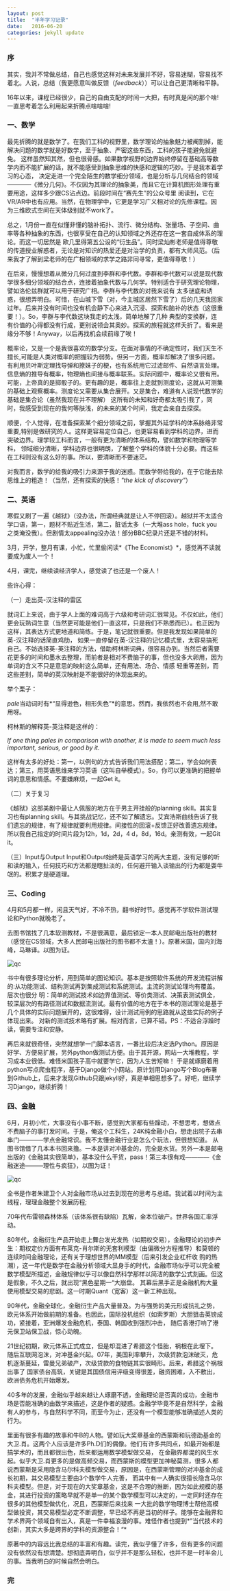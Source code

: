 ```yaml
---
layout: post
title:  "半年学习记录"
date:   2016-06-20
categories: jekyll update
---
```

### **序**　　
其实，我并不常做总结，自己也感觉这样对未来发展并不好，容易迷糊，容易找不着北。人说，总结（我更愿意叫做反馈（*feedback*））可以让自己更清晰和平静。

16年以来，课程已经很少，自己的自由支配的时间一大把，有时真是闲的那个啥!一直思考着怎么利用起来折腾点啥啥啥!

### **一、数学**　
最先折腾的就是数学了。在我们工科的视野里，数学理论的抽象魅力被阉割掉，能解决问题的数学就是好数学，至于抽象、严密这些东西，工科的孩子能避免就避免。
这样虽然知其然，但也很骨感。如果数学视野的边界始终停留在基础高等数学内而不能扩展的话，就不能感受到抽象思维的快感和逻辑的巧妙。于是我本着学习的心态，
决定走进一个完全陌生的数学细分领域，也是分析与几何结合的领域————《微分几何》。不仅因为其理论的抽象美，而且它在计算机图形处理有重要用途，这样多少跟CS沾点边。前段时间在“赛先生”的公众号里
阅读到，它在VR/AR中也有应用。当然，在物理学中，它更是学习广义相对论的先修课程。因为三维欧式空间在天体级别就不work了。

总之，1月份一直在似懂非懂的脑补拓扑、流行、微分结构、张量场、子空间、曲率等各种抽象的东西，也很享受在自己的认知领域之外还存在这一套自成体系的理论。而这一切居然是
欧几里得第五公设的“衍生品”。同时梁灿彬老师是值得尊敬的传道授业解惑者，无论是对知识的热爱还是对治学的负责，都有大师风范。（后来我才了解到梁老师的在广相领域的求学之路非同寻常，更值得尊敬！）

在后来，慢慢想着从微分几何过度到李群和李代数。李群和李代数可以说是现代数学很多细分领域的结合点，连接着抽象代数与几何学。特别适合于研究理论物理，譬如洛伦兹群就可以用于研究广相。李群与李代数的对我来说有
太多谜底和诱惑，很想弄明白。可惜，在山城下雪（对，今主城区居然下雪了）后的几天我回家过年。后来并没有时间也没有机会静下心来进入沉浸、探索和脑补的状态（这很重要！）。So，李群与李代数这块我走的太浅，简单地解了几种
典型的变换群，连有价值的心得都没有行成，更别说领会其奥妙。探索的旅程就这样夭折了。看来是缘分不够！Anyway，以后再找机会续前缘了唉！

概率论，又是一个是我很喜欢的数学分支。在面对事情的不确定性时，我们天生不擅长,可能是人类对概率的把握较为弱势。但另一方面，概率却解决了很多问题。有利用贝叶斯定理找导弹和撩妹子的梗，也有系统用它过滤邮件、自然语言处理。
信息熵的推导有概率，物理熵也间接与概率联系。实际问题中，概率论又很有用。可能，上帝真的是掷骰子的。更有趣的是，概率往上走就到测度论，这就从可测集的基础上观察概率。测度论又需要从集合展开。又是集合，难道有人说现代数学的基础是集合论（虽然我现在并不理解）
这所有的未知和好奇都太吸引我了，同时，我感受到现在的我何等肤浅，的未来的某个时间，我定会亲自去探探。

顺便，个人觉得，在准备探索某个细分领域之前，掌握其外延学科的体系脉络非常重要,特别是做研究的人。这样更容易定位自己，也更容易看到学科的边界，进而突破边界。理学较工科而言，一般有更为清晰的体系结构，譬如数学和物理等学科，
领域细分清晰，学科边界也很明朗，了解整个学科的体貌十分必要。而这些在工科则没有这么好的事。所以，要清晰而不要迷茫。

对我而言，数学的给我的吸引力来源于我的迷惑。而数学带给我的，在于它能去除思维上的粗造！（当然，还有探索的快感！*"the kick of discovery"*）

### **二、英语**
寒假又刷了一遍《越狱》（没办法，所谓经典就是让人不停回滚）。越狱并不太适合学口语，第一，题材不贴近生活，第二，脏话太多（一大堆ass hole，fuck you之类淹没我）。但剧情太appealing没办法！部分BBC纪录片还是不错的材料。

3月，开学，整月有课，小忙，忙里偷闲读*《The Economist》*，感觉再不读就要成为废人一个！

4月，课完，继续读经济学人，感觉读了也还是一个废人！

些许心得：

（一）走出英-汉注释的雷区

就词汇上来说，由于学人上面的难词高于六级和考研词汇很常见。不仅如此，他们更会玩熟词生意（当然更可能是他们一直这样，只是我们不熟悉而已）。也正因为这样，其表达方式更地道和简练。于是，笔记就很重要。但是我发现如果简单的英-汉注释的话简直鸡肋，
如果一直停留在英-汉注释的记忆模式里，太容易搞死自己。不妨选择英-英注释的方法，借助柯林斯词典，很容易办到。当然后者需要花更多的时间和墨水去整理，而前者是相对不费脑子的事，但也没多大卵用，因为单词的含义不只是意思的映射这么简单，还有用法、场合、情感
轻重等差别，而这些差别，简单的英汉映射是不能很好的体现出来的。

举个栗子：

*pale*当动词时有*“显得逊色，相形失色”*的意思。然而，我依然也不会用,然不敢用呀。

柯林斯的解释英-英注释是这样的：

*If one thing pales in comparison with another, it is made to seem much less important, serious, or good by it.*

这样有太多的好处：第一，以例句的方式告诉我们用法搭配；第二，学会如何表达；第三，用英语思维来学习英语（这叫自举模式）。So，你可以更准确的把握单词的意思和情感。不要嫌麻烦，一起Get it。

（二）关于复习

《越狱》这部美剧中最让人佩服的地方在于男主开挂般的planning skill。其实复习也有planning skill。与其挑战记忆，还不如了解遗忘。艾宾浩斯曲线告诉了我们遗忘的规律，有了规律就要利用规律。间接性的回滚+反馈正好改善遗忘规律。所以我自己指定的时间片段为12h，1d，2d，4
d，8d，16d。亲测有效，一起Git it。

（三）Input与Output
Input和Output始终是英语学习的两大主题，没有足够的听和读的输入，任何技巧和方法都是瞎扯淡的，任何避开输入谈输出的行为都是耍牛氓的。积累才是硬道理。

### **三、Coding**
4月和5月都一样，闲且天气好，不冷不热，翻书好时节。感觉再不学软件测试理论和Python就晚老了。

去图书馆找了几本软测教材，不是很满意，最后锁定一本人民邮电出版社的教材（感觉在CS领域，大多人民邮电出版社的图书都不太渣！）。原著米国，国内刘海峰，马琳译。以图为证。

![qc](https://qcer.github.io/blog/images_blog/halfyear_journal/1.jpg)



书中有很多理论分析，用到简单的图论知识。基本是按照软件系统的开发流程讲解的:从功能测试、结构测试再到集成测试和系统测试。主流的测试论理均有覆盖。层次也很分
明：简单的测试技术如边界值测试、等价类测试、决策表测试俱全，较深层次的有路径测试和数据流测试。最有价值的地方在于本书的测试理论是基于几个具体的实际问题展开的，这很难得，设计测试用例的思路就从这些实际的例子体现出来。
对新的测试技术略有扩展。相对而言，已算不错。PS：不适合浮躁时读，需要专注和安静。

再后来就很奇怪，突然就想学一门脚本语言，一番比较后决定选Python。原因是好学、方便易扩展，另外python做测试方便。由于其开源，网站一大堆教程，学习成本业很低。难怪米国孩子高中就要学它，因为人生苦短嘛！
于是就琢磨着用python写点爬虫程序，基于Django做个小网站。原计划用Django写个Blog布署到Github上，后来才发现Github只跟jekyll好，真是单相思想多了。好吧，继续学习Django，继续折腾！

### **四、金融**
6月，月初小忙，大事没有小事不断，感觉到大家都有些躁动，不想思考，想做点不费脑子的事打发时间。于是，俺这个工科生，24K纯金融小白，想走出院子去串串门————学点金融常识。我不太懂金融行业是怎么个玩法，但很想知道。
从图书馆借了几本本书回来撸。一本是讲对冲基金的，完全是水货。另外一本是邮电出版的《金融其实很简单》，基本没什么干货，pass！第三本很有戏————《金融迷途———理性与疯狂》，以图为证！

![qc](https://qcer.github.io/blog/images_blog/halfyear_journal/2.jpg)

全书是作者朱建卫个人对金融市场从过去到现在的思考与总结。我试着以时间为主线程，理理金融整个发展历程;

70年代布雷顿森林体系（该体系很有缺陷）瓦解，金本位破产。世界各国汇率浮动。

80年代，金融衍生产品开始走上舞台发光发热（如期权交易），金融理论的初步产生：期权定价方面有布莱克-肖尔斯的无套利模型（由偏微分方程推导）和莫顿的连续时间金融理论，还有关于理想世界的MM模型（后来引发企业杠杆收
购的热潮），这一年代是数学在金融分析领域大显身手的时代，金融市场似乎可以完全被数学模型所描述，金融规律似乎可以像自然科学那样以简洁的数学公式刻画。但这是假象，不久之后，就出现“黑色星期一“大崩盘。
其幕后黑手正是金融机构大量使用模型交易的悲剧。这一时期Quant（宽客）这一新工种出现。

90年代，金融全球化，金融衍生产品大量普及。为与强势的美元形成抗礼之势，欧元体系开始做前期的准备。也因此，国际投机组织（如索罗斯）大胆狙击英镑成功，紧接着，亚洲爆发金融危机，泰国、韩国收到强烈冲击，
随后香港打响了港元保卫站保卫战，惊心动魄。

21世纪初期，欧元体系正式成立，但是却混进了希腊这个怪胎，祸根在此埋下。随后互联网泡沫，对冲基金兴起。07年，美国利率攀升，次级贷款泡沫破灭，危机逐渐蔓延，雷曼兄弟破产，次级贷款的食物链其实很畸形。后来，希腊这个祸根出事了
国家债台高筑，关键是其国债信用评级变得很差，融资困难，入不敷出，欧洲债务危机开始爆发。

40多年的发展，金融似乎越来越让人琢磨不透，金融理论是否真的成功，金融市场是否能准确的由数学来描述，这是作者的疑惑。金融学毕竟不是自然科学，金融有人的参与，与自然科学不同，而至今为止，还没有一个模型能够准确描述人类的行为。

里面有很多有趣的故事和牛B的人物。譬如玩大奖章基金的西蒙斯和玩德劭基金的大卫.肖。这两个人应该是许多Ph.D们的偶像。他们有许多共同点，如最开始都是搞学术的，而且都很出色，后来都运用数学模型做交易，
在金融界都混的风生水起。似乎大卫.肖更多的是做高频交易，而西蒙斯的模型更加神秘莫测，很多人都说西蒙斯是采用隐含马尔科夫模型做交易，原因是，在西蒙斯管理的对冲基金的成长初期，其交易模型主要由3个数学牛人完善，
而其中有一人确实很擅长隐含马尔科夫模型。但是，对于现在的大奖章基金，这是不合理的推断，因为如此规模的基金，其进行投资的策略早就不是单一的某个数学模型可以决定的，一定同时还存在很多的其他模型做优化，况且，西蒙斯后来找来
一大批的数学物理博士帮他高模型做投资，其交易模型必定不断调整，早已经不再是当初的样子。能够在金融界和学术界两个领域自有出入，真是一件幸福浪漫的事。难怪作者也提到*”当代技术的创新，其实大多是跨界的学科的资源整合！“*

原著中的内容远比我总结的丰富和有趣。读完，我似乎懂了许多，但有更多的问题没有依然没有想清楚。想彻底弄明白，似乎并不是那么轻松，也并不是一时半会儿的事。当我明白的时候自然会明白。

### **完**
